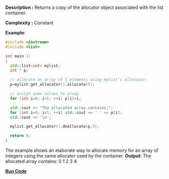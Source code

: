 **Description :**  Returns a copy of the allocator object associated with the list container.

**Complexity :** Constant

**Example**:

```cpp
#include <iostream>
#include <list>

int main ()
{
  std::list<int> mylist;
  int * p;

  // allocate an array of 5 elements using mylist's allocator:
  p=mylist.get_allocator().allocate(5);

  // assign some values to array
  for (int i=0; i<5; ++i) p[i]=i;

  std::cout << "The allocated array contains:";
  for (int i=0; i<5; ++i) std::cout << ' ' << p[i];
  std::cout << '\n';

  mylist.get_allocator().deallocate(p,5);

  return 0;
}
```

The example shows an elaborate way to allocate memory for an array of integers using the same allocator used by the container. 
**Output:**
The allocated array contains: 0 1 2 3 4


**[Run Code](https://rextester.com/IQV55455)**